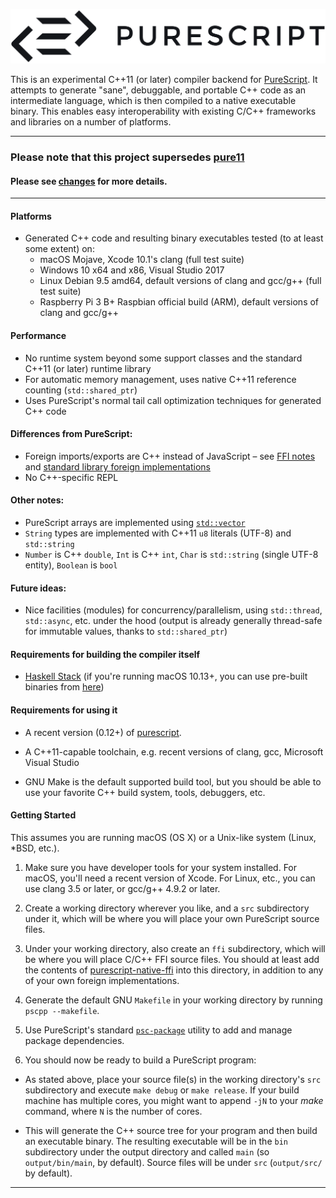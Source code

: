 [![PureScript](https://raw.githubusercontent.com/purescript/purescript/master/logo.png)](http://purescript.org)

This is an experimental C++11 (or later) compiler backend for [PureScript](https://github.com/purescript/purescript). It attempts to generate "sane", debuggable, and portable C++ code as an intermediate language, which is then compiled to a native executable binary. This enables easy interoperability with existing C/C++ frameworks and libraries on a number of platforms.

---

### **Please note that this project supersedes [pure11](https://github.com/pure11/pure11)**

#### Please see [changes](https://github.com/andyarvanitis/purescript-native/wiki/changes) for more details.

---

#### Platforms
* Generated C++ code and resulting binary executables tested (to at least some extent) on:
  * macOS Mojave, Xcode 10.1's clang (full test suite)
  * Windows 10 x64 and x86, Visual Studio 2017
  * Linux Debian 9.5 amd64, default versions of clang and gcc/g++ (full test suite)
  * Raspberry Pi 3 B+ Raspbian official build (ARM), default versions of clang and gcc/g++

#### Performance

* No runtime system beyond some support classes and the standard C++11 (or later) runtime library
* For automatic memory management, uses native C++11 reference counting (`std::shared_ptr`)
* Uses PureScript's normal tail call optimization techniques for generated C++ code

#### Differences from PureScript:

* Foreign imports/exports are C++ instead of JavaScript – see [FFI notes](https://github.com/andyarvanitis/purescript-native/wiki/FFI) and [standard library foreign implementations](https://github.com/andyarvanitis/purescript-native-ffi)
* No C++-specific REPL

#### Other notes:

* PureScript arrays are implemented using [`std::vector`](http://en.cppreference.com/w/cpp/container/vector)
* `String` types are implemented with C++11 `u8` literals (UTF-8) and `std::string`
* `Number` is C++ `double`, `Int` is C++ `int`, `Char` is `std::string` (single UTF-8 entity), `Boolean` is `bool`

#### Future ideas:

* Nice facilities (modules) for concurrency/parallelism, using `std::thread`, `std::async`, etc. under the hood (output is already generally thread-safe for immutable values, thanks to `std::shared_ptr`)

#### Requirements for building the compiler itself

* [Haskell Stack](https://docs.haskellstack.org/en/stable/README/) (if you're running macOS 10.13+, you can use pre-built binaries from [here](https://github.com/andyarvanitis/purescript-native/releases/))

#### Requirements for using it

* A recent version (0.12+) of [purescript](https://github.com/purescript/purescript/releases).

* A C++11-capable toolchain, e.g. recent versions of clang, gcc, Microsoft Visual Studio
* GNU Make is the default supported build tool, but you should be able to use your favorite C++ build system, tools, debuggers, etc.

#### Getting Started
This assumes you are running macOS (OS X) or a Unix-like system (Linux, *BSD, etc.).

1. Make sure you have developer tools for your system installed. For macOS, you'll need a recent version of Xcode. For Linux, etc., you can use clang 3.5 or later, or gcc/g++ 4.9.2 or later.

2. Create a working directory wherever you like, and a `src` subdirectory under it, which will be where you will place your own PureScript source files.

3. Under your working directory, also create an `ffi` subdirectory, which will be where you will place C/C++ FFI source files. You should at least add the contents of [purescript-native-ffi](https://github.com/andyarvanitis/purescript-native-ffi) into this directory, in addition to any of your own foreign implementations.

4. Generate the default GNU `Makefile` in your working directory by running `pscpp --makefile`.

5. Use PureScript's standard [`psc-package`](https://psc-package.readthedocs.io/en/latest/) utility to add and manage package dependencies.

6. You should now be ready to build a PureScript program:
  * As stated above, place your source file(s) in the working directory's `src` subdirectory and execute `make debug` or `make release`. If your build machine has multiple cores, you might want to append `-jN` to your *make* command, where `N` is the number of cores.

  * This will generate the C++ source tree for your program and then build an executable binary. The resulting executable will be in the `bin` subdirectory under the output directory and called `main` (so `output/bin/main`, by default). Source files will be under `src` (`output/src/` by default).

---
